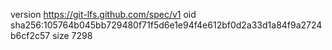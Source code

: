 version https://git-lfs.github.com/spec/v1
oid sha256:105764b045bb729480f71f5d6e1e94f4e612bf0d2a33d1a84f9a2724b6cf2c57
size 7298
